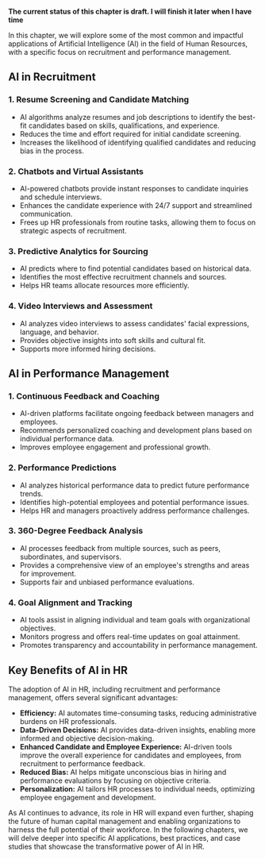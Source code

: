 **The current status of this chapter is draft. I will finish it later when I have time**

In this chapter, we will explore some of the most common and impactful applications of Artificial Intelligence (AI) in the field of Human Resources, with a specific focus on recruitment and performance management.

AI in Recruitment
-----------------

### 1. **Resume Screening and Candidate Matching**

* AI algorithms analyze resumes and job descriptions to identify the best-fit candidates based on skills, qualifications, and experience.
* Reduces the time and effort required for initial candidate screening.
* Increases the likelihood of identifying qualified candidates and reducing bias in the process.

### 2. **Chatbots and Virtual Assistants**

* AI-powered chatbots provide instant responses to candidate inquiries and schedule interviews.
* Enhances the candidate experience with 24/7 support and streamlined communication.
* Frees up HR professionals from routine tasks, allowing them to focus on strategic aspects of recruitment.

### 3. **Predictive Analytics for Sourcing**

* AI predicts where to find potential candidates based on historical data.
* Identifies the most effective recruitment channels and sources.
* Helps HR teams allocate resources more efficiently.

### 4. **Video Interviews and Assessment**

* AI analyzes video interviews to assess candidates' facial expressions, language, and behavior.
* Provides objective insights into soft skills and cultural fit.
* Supports more informed hiring decisions.

AI in Performance Management
----------------------------

### 1. **Continuous Feedback and Coaching**

* AI-driven platforms facilitate ongoing feedback between managers and employees.
* Recommends personalized coaching and development plans based on individual performance data.
* Improves employee engagement and professional growth.

### 2. **Performance Predictions**

* AI analyzes historical performance data to predict future performance trends.
* Identifies high-potential employees and potential performance issues.
* Helps HR and managers proactively address performance challenges.

### 3. **360-Degree Feedback Analysis**

* AI processes feedback from multiple sources, such as peers, subordinates, and supervisors.
* Provides a comprehensive view of an employee's strengths and areas for improvement.
* Supports fair and unbiased performance evaluations.

### 4. **Goal Alignment and Tracking**

* AI tools assist in aligning individual and team goals with organizational objectives.
* Monitors progress and offers real-time updates on goal attainment.
* Promotes transparency and accountability in performance management.

Key Benefits of AI in HR
------------------------

The adoption of AI in HR, including recruitment and performance management, offers several significant advantages:

* **Efficiency:** AI automates time-consuming tasks, reducing administrative burdens on HR professionals.
* **Data-Driven Decisions:** AI provides data-driven insights, enabling more informed and objective decision-making.
* **Enhanced Candidate and Employee Experience:** AI-driven tools improve the overall experience for candidates and employees, from recruitment to performance feedback.
* **Reduced Bias:** AI helps mitigate unconscious bias in hiring and performance evaluations by focusing on objective criteria.
* **Personalization:** AI tailors HR processes to individual needs, optimizing employee engagement and development.

As AI continues to advance, its role in HR will expand even further, shaping the future of human capital management and enabling organizations to harness the full potential of their workforce. In the following chapters, we will delve deeper into specific AI applications, best practices, and case studies that showcase the transformative power of AI in HR.
